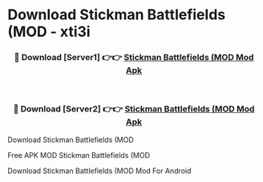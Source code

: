 # Download Stickman Battlefields (MOD - xti3i



<div align="center">
<h3>🔴 Download [Server1] 👉👉 <a href="https://momento.my/?title=Stickman_Battlefields_(MOD">Stickman Battlefields (MOD Mod Apk</a></h3><br>

<h3>🔴 Download [Server2] 👉👉 <a href="https://momento.my/?title=Stickman_Battlefields_(MOD">Stickman Battlefields (MOD Mod Apk</a></h3>
</div>



Download Stickman Battlefields (MOD 

Free APK MOD Stickman Battlefields (MOD 

Download Stickman Battlefields (MOD Mod For Android
